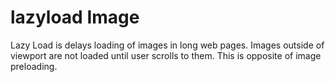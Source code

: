 # lazyload Image
Lazy Load is delays loading of images in long web pages. Images outside of viewport are not loaded until user scrolls to them. This is opposite of image preloading.
